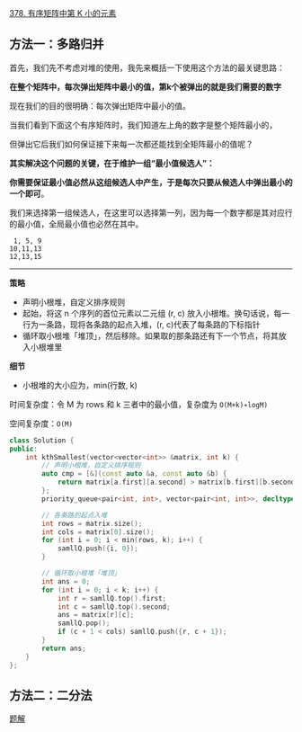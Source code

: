 [378. 有序矩阵中第 K 小的元素](https://leetcode-cn.com/problems/kth-smallest-element-in-a-sorted-matrix/)

## 方法一：多路归并

首先，我们先不考虑对堆的使用，我先来概括一下使用这个方法的最关键思路：

**在整个矩阵中，每次弹出矩阵中最小的值，第k个被弹出的就是我们需要的数字**

现在我们的目的很明确：每次弹出矩阵中最小的值。

当我们看到下面这个有序矩阵时，我们知道左上角的数字是整个矩阵最小的，

但弹出它后我们如何保证接下来每一次都还能找到全矩阵最小的值呢？

**其实解决这个问题的关键，在于维护一组“最小值候选人”：**

**你需要保证最小值必然从这组候选人中产生，于是每次只要从候选人中弹出最小的一个即可**。

我们来选择第一组候选人，在这里可以选择第一列，因为每一个数字都是其对应行的最小值，全局最小值也必然在其中。

```
 1, 5, 9
10,11,13
12,13,15
```

---
**策略**

- 声明小根堆，自定义排序规则
- 起始，将这 n 个序列的首位元素以二元组 (r, c) 放入小根堆。换句话说，每一行为一条路，现将各条路的起点入堆，(r, c)代表了每条路的下标指针
- 循环取小根堆「堆顶」，然后移除。如果取的那条路还有下一个节点，将其放入小根堆里

**细节**

- 小根堆的大小应为，min(行数, k)

时间复杂度：令 M 为 rows 和 k 三者中的最小值，复杂度为 `O(M+k)∗logM)`

空间复杂度：`O(M)`

```c++
class Solution {
public:
    int kthSmallest(vector<vector<int>> &matrix, int k) {
        // 声明小根堆，自定义排序规则
        auto cmp = [&](const auto &a, const auto &b) {
            return matrix[a.first][a.second] > matrix[b.first][b.second];
        };
        priority_queue<pair<int, int>, vector<pair<int, int>>, decltype(cmp)> samllQ(cmp);

        // 各条路的起点入堆
        int rows = matrix.size();
        int cols = matrix[0].size();
        for (int i = 0; i < min(rows, k); i++) {
            samllQ.push({i, 0});
        }

        // 循环取小根堆「堆顶」
        int ans = 0;
        for (int i = 0; i < k; i++) {
            int r = samllQ.top().first;
            int c = samllQ.top().second;
            ans = matrix[r][c];
            samllQ.pop();
            if (c + 1 < cols) samllQ.push({r, c + 1});
        }
        return ans;
    }
};
```

## 方法二：二分法

[题解](https://leetcode-cn.com/problems/kth-smallest-element-in-a-sorted-matrix/solution/you-xu-ju-zhen-zhong-di-kxiao-de-yuan-su-by-leetco/)